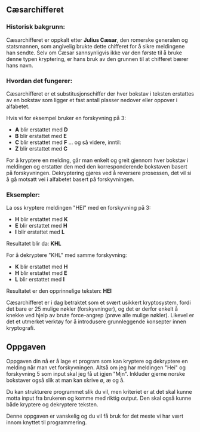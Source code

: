 ## Cæsarchifferet

### Historisk bakgrunn:

Cæsarchifferet er oppkalt etter **Julius Cæsar**, den romerske generalen og statsmannen, som angivelig brukte dette chifferet for å sikre meldingene han sendte. Selv om Cæsar sannsynligvis ikke var den første til å bruke denne typen kryptering, er hans bruk av den grunnen til at chifferet bærer hans navn.

### Hvordan det fungerer:

Cæsarchifferet er et substitusjonschiffer der hver bokstav i teksten erstattes av en bokstav som ligger et fast antall plasser nedover eller oppover i alfabetet.

Hvis vi for eksempel bruker en forskyvning på 3:

- **A** blir erstattet med **D**
- **B** blir erstattet med **E**
- **C** blir erstattet med **F**
  ... og så videre, inntil:
- **Z** blir erstattet med **C**

For å kryptere en melding, går man enkelt og greit gjennom hver bokstav i meldingen og erstatter den med den korresponderende bokstaven basert på forskyvningen. Dekryptering gjøres ved å reversere prosessen, det vil si å gå motsatt vei i alfabetet basert på forskyvningen.

### Eksempler:

La oss kryptere meldingen "HEI" med en forskyvning på 3:

- **H** blir erstattet med **K**
- **E** blir erstattet med **H**
- **I** blir erstattet med **L**

Resultatet blir da: **KHL**

For å dekryptere "KHL" med samme forskyvning:

- **K** blir erstattet med **H**
- **H** blir erstattet med **E**
- **L** blir erstattet med **I**

Resultatet er den opprinnelige teksten: **HEI**

Cæsarchifferet er i dag betraktet som et svært usikkert kryptosystem, fordi det bare er 25 mulige nøkler (forskyvninger), og det er derfor enkelt å knekke ved hjelp av brute force-angrep (prøve alle mulige nøkler). Likevel er det et utmerket verktøy for å introdusere grunnleggende konsepter innen kryptografi.

## Oppgaven

Oppgaven din nå er å lage et program som kan kryptere og dekryptere en melding når man vet forskyvningen. Altså om jeg har meldingen "Hei" og forskyvning 5 som input skal jeg få ut igjen "Mjn". Inkluder gjerne norske bokstaver også slik at man kan skrive ø, æ og å.

Du kan strukturere programmet slik du vil, men kriteriet er at det skal kunne motta input fra brukeren og komme med riktig output. Den skal også kunne både kryptere og dekryptere teksten.

Denne oppgaven er vanskelig og du vil få bruk for det meste vi har vært innom knyttet til programmering.
